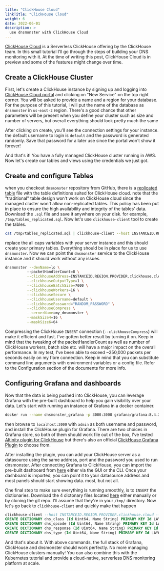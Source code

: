 ```yaml
---
title: "ClickHouse Cloud"
linkTitle: "ClickHouse Cloud"
weight: 6
date: 2022-06-01
description: >
  use dnsmonster with ClickHouse Cloud
---
```


[ClickHouse Cloud](https://clickhouse.com/cloud/) is a Serverless ClickHouse offering by the ClickHouse team. In this small tutorial I'll go through the steps of building your DNS monitoring with it. At the time of writing this post, ClickHouse Cloud is in preview and some of the features might change over time.

## Create a ClickHouse Cluster

First, let's create a ClickHouse instance by signing up and logging into [ClickHouse Cloud portal](https://clickhouse.cloud) and clicking on "New Service" on the top right corner. You will be asked to provide a name and a region for your database. For the purpose of this tutorial, I will put the name of the database as `dnsmonster` in `us-east-2` region. There's a good chance that other parameters will be present when you define your cluster such as size and number of servers, but overall everything should look pretty much the same 

After clicking on create, you'll see the connection settings for your instance. the default username to login is `default` and the password is generated randomly. Save that password for a later use since the portal won't show it forever! 

And that's it! You have a fully managed ClickHouse cluster running in AWS. Now let's create our tables and views using the credentials we just got.

## Create and configure Tables

when you checkout `dnsmonster` repository from GitHub, there is a [replicated table](https://raw.githubusercontent.com/mosajjal/dnsmonster/main/clickhouse/tables_replicated.sql) file with the table definitions suited for ClickHouse cloud. note that the "traditional" table design won't work on ClickHouse cloud since the managed cluster won't allow non-replicated tables. This policy has been put in place to ensure the high availability and integrity of the tables' data. Download the `.sql` file and save it anywhere on your disk.
for example, `/tmp/tables_replicated.sql`. Now let's use `clickhouse-client` tool to create the tables.

```sh
cat /tmp/tables_replicated.sql | clickhouse-client --host INSTANCEID.REGION.PROVIDER.clickhouse.cloud --secure --port 9440 --password RANDOM_PASSWORD --multiquery
```

replace the all caps variables with your server instance and this should create your primary tables. Everything should be in place for us to use `dnsmonster`. Now we can point the `dnsmonster` service to the ClickHouse instance and it should work without any issues.

```sh
dnsmonster --devName=lo \                                                                                                                                                         0.351s 19:41
          --packetHandlerCount=8 \
          --clickhouseAddress=INSTANCEID.REGION.PROVIDER.clickhouse.cloud:9440 \
          --clickhouseOutputType=1 \
          --clickhouseBatchSize=7000 \
          --clickhouseWorkers=16 \
          --clickhouseSecure \
          --clickhouseUsername=default \
          --clickhousePassword="RANDOM_PASSWORD" \
          --clickhouseCompress \
          --serverName=my_dnsmonster \
          --maskSize4=16 \
          --maskSize6=64
```

Compressing the ClickHouse `INSERT` connection (`--clickhouseCompress`) will make it efficient and fast. I've gotten better result by turning it on. Keep in mind that the tweaking of the packetHandlerCount as well as number of ClickHouse workers, batch size etc. will have a major impact on the overall performance. In my test, I've been able to exceed ~250,000 packets per seconds easily on my fibre connection. Keep in mind that you can substitute command line arguments with environment variables or a config file. Refer to the Configuration section of the documents for more info. 


## Configuring Grafana and dashboards

Now that the data is being pushed into ClickHouse, you can leverage Grafana with the pre-built dashboard to help you gain visibility over your data. Let's start with running an instance of Grafana in a docker container.

```sh
docker run --name dnsmonster_grafana -p 3000:3000 grafana/grafana:8.4.3
```

then browse to `localhost:3000` with `admin` as both username and password, and install the ClickHouse plugin for Grafana. There are two choices in Grafana store, so both of them should work file out of the box, I've tested [Altinity plugin for ClickHouse](https://grafana.com/grafana/plugins/vertamedia-clickhouse-datasource/) but there's also an official [ClickHouse Grafana Plugin](https://grafana.com/grafana/plugins/grafana-clickhouse-datasource/) to choose from.

After installing the plugin, you can add your ClickHouse server as a datasource using the same address, port and the password you used to run dnsmonster. After connecting Grafana to ClickHouse, you can import the pre-built dashboard from [here](https://raw.githubusercontent.com/mosajjal/dnsmonster/main/grafana/panel.json) either via the GUI or the CLI. Once your dashboard is imported, you can point it to your datasource address and most panels should start showing data. most, but not all.  

One final step to make sure everything is running smoothly, is to `INSERT` the dictionaries. Download the 4 dictonary files located [here](https://github.com/mosajjal/dnsmonster/tree/main/clickhouse/dictionaries) either manually or by cloning the git repo. I'll assume that they're in your `/tmp/` directory. Now let's go back to `clickhouse-client` and quickly make that happen

```sql
clickhouse-client --host INSTANCEID.REGION.PROVIDER.clickhouse.cloud --secure --port 9440 --password RANDOM_PASSWORD 
CREATE DICTIONARY dns_class (Id Uint64, Name String) PRIMARY KEY Id LAYOUT(FLAT()) SOURCE(HTTP(url "https://raw.githubusercontent.com/mosajjal/dnsmonster/main/clickhouse/dictionaries/dns_class.tsv" format TSV)) LIFETIME(MIN 0 MAX 0)
CREATE DICTIONARY dns_opcode (Id Uint64, Name String) PRIMARY KEY Id LAYOUT(FLAT()) SOURCE(HTTP(url "https://raw.githubusercontent.com/mosajjal/dnsmonster/main/clickhouse/dictionaries/dns_opcode.tsv" format TSV))  LIFETIME(MIN 0 MAX 0) 
CREATE DICTIONARY dns_response (Id Uint64, Name String) PRIMARY KEY Id LAYOUT(FLAT()) SOURCE(HTTP(url "https://raw.githubusercontent.com/mosajjal/dnsmonster/main/clickhouse/dictionaries/dns_response.tsv" format TSV))  LIFETIME(MIN 0 MAX 0) 
CREATE DICTIONARY dns_type (Id Uint64, Name String) PRIMARY KEY Id LAYOUT(FLAT()) SOURCE(HTTP(url "https://raw.githubusercontent.com/mosajjal/dnsmonster/main/clickhouse/dictionaries/dns_type.tsv" format TSV)) LIFETIME(MIN 0 MAX 0) 
```

And that's about it. With above commands, the full stack of Grafana, ClickHouse and dnsmonster should work perfectly. No more managing ClickHouse clusters manually! You can also combine this with the Kubernetes tutorial and provide a cloud-native, serverless DNS monitoring platform at scale.
